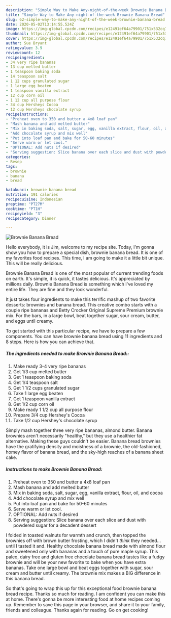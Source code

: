 ```yaml
---
description: "Simple Way to Make Any-night-of-the-week Brownie Banana Bread"
title: "Simple Way to Make Any-night-of-the-week Brownie Banana Bread"
slug: 62-simple-way-to-make-any-night-of-the-week-brownie-banana-bread
date: 2020-05-02T13:14:55.524Z
image: https://img-global.cpcdn.com/recipes/e12491ef64a79901/751x532cq70/brownie-banana-bread-recipe-main-photo.jpg
thumbnail: https://img-global.cpcdn.com/recipes/e12491ef64a79901/751x532cq70/brownie-banana-bread-recipe-main-photo.jpg
cover: https://img-global.cpcdn.com/recipes/e12491ef64a79901/751x532cq70/brownie-banana-bread-recipe-main-photo.jpg
author: Sue Bryant
ratingvalue: 3.9
reviewcount: 12
recipeingredient:
- 34 very ripe bananas
- 13 cup melted butter
- 1 teaspoon baking soda
- 14 teaspoon salt
- 1 12 cups granulated sugar
- 1 large egg beaten
- 1 teaspoon vanilla extract
- 12 cup corn oil
- 1 12 cup all purpose flour
- 34 cup Hersheys Cocoa
- 12 cup Hersheys chocolate syrup
recipeinstructions:
- "Preheat oven to 350 and butter a 4x8 loaf pan"
- "Mash banana and add melted butter"
- "Mix in baking soda, salt, sugar, egg, vanilla extract, flour, oil, and cocoa"
- "Add chocolate syrup and mix well"
- "Put into loaf pan and bake for 50-60 minutes"
- "Serve warm or let cool."
- "OPTIONAL: Add nuts if desired"
- "Serving suggestion: Slice banana over each slice and dust with powdered sugar for a decadent dessert"
categories:
- Resep
tags:
- brownie
- banana
- bread

katakunci: brownie banana bread
nutrition: 191 calories
recipecuisine: Indonesian
preptime: "PT27M"
cooktime: "PT1H"
recipeyield: "3"
recipecategory: Dinner

---
```



![Brownie Banana Bread](https://img-global.cpcdn.com/recipes/e12491ef64a79901/751x532cq70/brownie-banana-bread-recipe-main-photo.jpg)

Hello everybody, it is Jim, welcome to my recipe site. Today, I'm gonna show you how to prepare a special dish, brownie banana bread. It is one of my favorites food recipes. This time, I am going to make it a little bit unique. This will be really delicious.

Brownie Banana Bread is one of the most popular of current trending foods on earth. It's simple, it is quick, it tastes delicious. It's appreciated by millions daily. Brownie Banana Bread is something which I've loved my entire life. They are fine and they look wonderful.

It just takes four ingredients to make this terrific mashup of two favorite desserts: brownies and banana bread. This creative combo starts with a couple ripe bananas and Betty Crocker Original Supreme Premium brownie mix. For the bars, in a large bowl, beat together sugar, sour cream, butter, and eggs until creamy.


To get started with this particular recipe, we have to prepare a few components. You can have brownie banana bread using 11 ingredients and 8 steps. Here is how you can achieve that.

##### The ingredients needed to make Brownie Banana Bread::

1. Make ready 3-4 very ripe bananas
1. Get 1/3 cup melted butter
1. Get 1 teaspoon baking soda
1. Get 1/4 teaspoon salt
1. Get 1 1/2 cups granulated sugar
1. Take 1 large egg beaten
1. Get 1 teaspoon vanilla extract
1. Get 1/2 cup corn oil
1. Make ready 1 1/2 cup all purpose flour
1. Prepare 3/4 cup Hershey&#39;s Cocoa
1. Take 1/2 cup Hershey&#39;s chocolate syrup


Simply mash together three very ripe bananas, almond butter. Banana brownies aren&#39;t necessarily &#34;healthy,&#34; but they use a healthier fat alternative. Making these guys couldn&#39;t be easier. Banana bread brownies have the gratifying density and moistness of a brownie, the old-fashioned, homey flavor of banana bread, and the sky-high reaches of a banana sheet cake. 

##### Instructions to make Brownie Banana Bread:

1. Preheat oven to 350 and butter a 4x8 loaf pan
1. Mash banana and add melted butter
1. Mix in baking soda, salt, sugar, egg, vanilla extract, flour, oil, and cocoa
1. Add chocolate syrup and mix well
1. Put into loaf pan and bake for 50-60 minutes
1. Serve warm or let cool.
1. OPTIONAL: Add nuts if desired
1. Serving suggestion: Slice banana over each slice and dust with powdered sugar for a decadent dessert


I folded in toasted walnuts for warmth and crunch, then topped the brownies off with brown butter frosting, which I didn&#39;t *think* they needed…until I tasted it and. Healthy chocolate banana bread made with almond flour and sweetened only with bananas and a touch of pure maple syrup. This paleo, dairy free and gluten free chocolate banana bread tastes like a fudgy brownie and will be your new favorite to bake when you have extra bananas. Take one large bowl and beat eggs together with sugar, sour cream and butter until creamy. The brownie mix makes a BIG difference in this banana bread. 

So that's going to wrap this up for this exceptional food brownie banana bread recipe. Thanks so much for reading. I am confident you can make this at home. There's gonna be more interesting food at home recipes coming up. Remember to save this page in your browser, and share it to your family, friends and colleague. Thanks again for reading. Go on get cooking!

